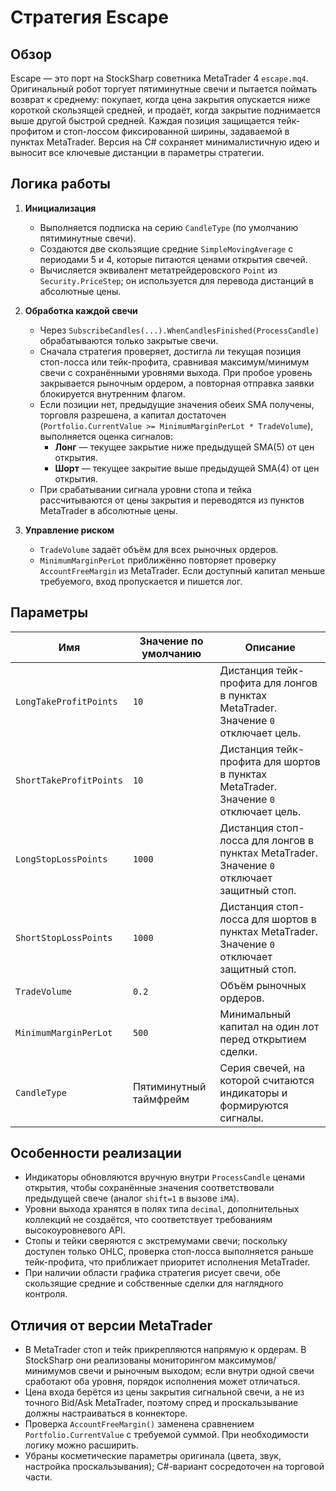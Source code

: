 # Стратегия Escape

## Обзор
Escape — это порт на StockSharp советника MetaTrader 4 `escape.mq4`. Оригинальный робот торгует пятиминутные свечи и пытается поймать возврат к среднему: покупает, когда цена закрытия опускается ниже короткой скользящей средней, и продаёт, когда закрытие поднимается выше другой быстрой средней. Каждая позиция защищается тейк-профитом и стоп-лоссом фиксированной ширины, задаваемой в пунктах MetaTrader. Версия на C# сохраняет минималистичную идею и выносит все ключевые дистанции в параметры стратегии.

## Логика работы
1. **Инициализация**
   - Выполняется подписка на серию `CandleType` (по умолчанию пятиминутные свечи).
   - Создаются две скользящие средние `SimpleMovingAverage` с периодами 5 и 4, которые питаются ценами открытия свечей.
   - Вычисляется эквивалент метатрейдеровского `Point` из `Security.PriceStep`; он используется для перевода дистанций в абсолютные цены.

2. **Обработка каждой свечи**
   - Через `SubscribeCandles(...).WhenCandlesFinished(ProcessCandle)` обрабатываются только закрытые свечи.
   - Сначала стратегия проверяет, достигла ли текущая позиция стоп-лосса или тейк-профита, сравнивая максимум/минимум свечи с сохранёнными уровнями выхода. При пробое уровень закрывается рыночным ордером, а повторная отправка заявки блокируется внутренним флагом.
   - Если позиции нет, предыдущие значения обеих SMA получены, торговля разрешена, а капитал достаточен (`Portfolio.CurrentValue >= MinimumMarginPerLot * TradeVolume`), выполняется оценка сигналов:
     * **Лонг** — текущее закрытие ниже предыдущей SMA(5) от цен открытия.
     * **Шорт** — текущее закрытие выше предыдущей SMA(4) от цен открытия.
   - При срабатывании сигнала уровни стопа и тейка рассчитываются от цены закрытия и переводятся из пунктов MetaTrader в абсолютные цены.

3. **Управление риском**
   - `TradeVolume` задаёт объём для всех рыночных ордеров.
   - `MinimumMarginPerLot` приближённо повторяет проверку `AccountFreeMargin` из MetaTrader. Если доступный капитал меньше требуемого, вход пропускается и пишется лог.

## Параметры
| Имя | Значение по умолчанию | Описание |
| --- | --- | --- |
| `LongTakeProfitPoints` | `10` | Дистанция тейк-профита для лонгов в пунктах MetaTrader. Значение `0` отключает цель. |
| `ShortTakeProfitPoints` | `10` | Дистанция тейк-профита для шортов в пунктах MetaTrader. Значение `0` отключает цель. |
| `LongStopLossPoints` | `1000` | Дистанция стоп-лосса для лонгов в пунктах MetaTrader. Значение `0` отключает защитный стоп. |
| `ShortStopLossPoints` | `1000` | Дистанция стоп-лосса для шортов в пунктах MetaTrader. Значение `0` отключает защитный стоп. |
| `TradeVolume` | `0.2` | Объём рыночных ордеров. |
| `MinimumMarginPerLot` | `500` | Минимальный капитал на один лот перед открытием сделки. |
| `CandleType` | Пятиминутный таймфрейм | Серия свечей, на которой считаются индикаторы и формируются сигналы. |

## Особенности реализации
- Индикаторы обновляются вручную внутри `ProcessCandle` ценами открытия, чтобы сохранённые значения соответствовали предыдущей свече (аналог `shift=1` в вызове `iMA`).
- Уровни выхода хранятся в полях типа `decimal`, дополнительных коллекций не создаётся, что соответствует требованиям высокоуровневого API.
- Стопы и тейки сверяются с экстремумами свечи; поскольку доступен только OHLC, проверка стоп-лосса выполняется раньше тейк-профита, что приближает приоритет исполнения MetaTrader.
- При наличии области графика стратегия рисует свечи, обе скользящие средние и собственные сделки для наглядного контроля.

## Отличия от версии MetaTrader
- В MetaTrader стоп и тейк прикрепляются напрямую к ордерам. В StockSharp они реализованы мониторингом максимумов/минимумов свечи и рыночным выходом; если внутри одной свечи сработают оба уровня, порядок исполнения может отличаться.
- Цена входа берётся из цены закрытия сигнальной свечи, а не из точного Bid/Ask MetaTrader, поэтому спред и проскальзывание должны настраиваться в коннекторе.
- Проверка `AccountFreeMargin()` заменена сравнением `Portfolio.CurrentValue` с требуемой суммой. При необходимости логику можно расширить.
- Убраны косметические параметры оригинала (цвета, звук, настройка проскальзывания); C#-вариант сосредоточен на торговой части.
